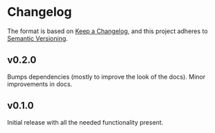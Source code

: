# Changelog

The format is based on [Keep a Changelog](https://keepachangelog.com/en/1.0.0/),
and this project adheres to [Semantic Versioning](https://semver.org/spec/v2.0.0.html).

## v0.2.0

Bumps dependencies (mostly to improve the look of the docs).
Minor improvements in docs.

## v0.1.0

Initial release with all the needed functionality present.
